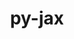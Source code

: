 ---
title: "py-jax"
layout: cache
categories: [package, develop-2024-05-26]
meta: {"versions": ["0.4.23", "0.4.28", "0.4.4"], "compilers": ["gcc@=11.4.0", "gcc@=9.4.0"], "oss": ["ubuntu20.04", "ubuntu22.04"], "platforms": ["linux"], "targets": ["neoverse_v1", "neoverse_v2", "ppc64le", "x86_64_v3"], "stacks": ["e4s", "e4s-neoverse-v2", "e4s-neoverse_v1", "e4s-power", "ml-linux-x86_64-cpu", "ml-linux-x86_64-cuda", "root"], "num_specs": 8, "num_specs_by_stack": {"root": 8, "e4s-power": 1, "e4s-neoverse_v1": 1, "e4s-neoverse-v2": 1, "ml-linux-x86_64-cpu": 2, "ml-linux-x86_64-cuda": 2, "e4s": 1}}
spec_details: [{"hash": "t3xzugp74v5vvy26xyik4lotrjhtv7wp", "compiler": "gcc@=9.4.0", "versions": ["0.4.4"], "os": "ubuntu20.04", "platform": "linux", "target": "ppc64le", "variants": ["build_system=python_pip"], "stacks": ["root", "e4s-power"], "size": "-", "tarball": "https://binaries.spack.io/develop-2024-05-26/build_cache/linux-ubuntu20.04-ppc64le/gcc-9.4.0/py-jax-0.4.4/linux-ubuntu20.04-ppc64le-gcc-9.4.0-py-jax-0.4.4-t3xzugp74v5vvy26xyik4lotrjhtv7wp.spack"}, {"hash": "n6zsfefwrhd6qnybxlb4nwvdrpjcfcwn", "compiler": "gcc@=11.4.0", "versions": ["0.4.28"], "os": "ubuntu22.04", "platform": "linux", "target": "neoverse_v1", "variants": ["build_system=python_pip"], "stacks": ["root", "e4s-neoverse_v1"], "size": "-", "tarball": "https://binaries.spack.io/develop-2024-05-26/build_cache/linux-ubuntu22.04-neoverse_v1/gcc-11.4.0/py-jax-0.4.28/linux-ubuntu22.04-neoverse_v1-gcc-11.4.0-py-jax-0.4.28-n6zsfefwrhd6qnybxlb4nwvdrpjcfcwn.spack"}, {"hash": "3z66icbjptwilobccbfmigedsjiog7sa", "compiler": "gcc@=11.4.0", "versions": ["0.4.28"], "os": "ubuntu22.04", "platform": "linux", "target": "neoverse_v2", "variants": ["build_system=python_pip"], "stacks": ["e4s-neoverse-v2", "root"], "size": "-", "tarball": "https://binaries.spack.io/develop-2024-05-26/build_cache/linux-ubuntu22.04-neoverse_v2/gcc-11.4.0/py-jax-0.4.28/linux-ubuntu22.04-neoverse_v2-gcc-11.4.0-py-jax-0.4.28-3z66icbjptwilobccbfmigedsjiog7sa.spack"}, {"hash": "ncnuhyscn2okgguz523time6r6tyx62i", "compiler": "gcc@=11.4.0", "versions": ["0.4.23"], "os": "ubuntu22.04", "platform": "linux", "target": "x86_64_v3", "variants": ["build_system=python_pip"], "stacks": ["root", "ml-linux-x86_64-cpu"], "size": "-", "tarball": "https://binaries.spack.io/develop-2024-05-26/build_cache/linux-ubuntu22.04-x86_64_v3/gcc-11.4.0/py-jax-0.4.23/linux-ubuntu22.04-x86_64_v3-gcc-11.4.0-py-jax-0.4.23-ncnuhyscn2okgguz523time6r6tyx62i.spack"}, {"hash": "3dcufbqvbvoqx6vbhnwo6umnrrtnuipq", "compiler": "gcc@=11.4.0", "versions": ["0.4.23"], "os": "ubuntu22.04", "platform": "linux", "target": "x86_64_v3", "variants": ["build_system=python_pip"], "stacks": ["ml-linux-x86_64-cuda", "root"], "size": "-", "tarball": "https://binaries.spack.io/develop-2024-05-26/build_cache/linux-ubuntu22.04-x86_64_v3/gcc-11.4.0/py-jax-0.4.23/linux-ubuntu22.04-x86_64_v3-gcc-11.4.0-py-jax-0.4.23-3dcufbqvbvoqx6vbhnwo6umnrrtnuipq.spack"}, {"hash": "bi2x2e3sub25gu66q4hm5inj2zdd73p5", "compiler": "gcc@=11.4.0", "versions": ["0.4.28"], "os": "ubuntu22.04", "platform": "linux", "target": "x86_64_v3", "variants": ["build_system=python_pip"], "stacks": ["root", "e4s"], "size": "-", "tarball": "https://binaries.spack.io/develop-2024-05-26/build_cache/linux-ubuntu22.04-x86_64_v3/gcc-11.4.0/py-jax-0.4.28/linux-ubuntu22.04-x86_64_v3-gcc-11.4.0-py-jax-0.4.28-bi2x2e3sub25gu66q4hm5inj2zdd73p5.spack"}, {"hash": "y4b6kdikbukabgippxzxxrs5xk4ecwjm", "compiler": "gcc@=11.4.0", "versions": ["0.4.28"], "os": "ubuntu22.04", "platform": "linux", "target": "x86_64_v3", "variants": ["build_system=python_pip"], "stacks": ["root", "ml-linux-x86_64-cpu"], "size": "-", "tarball": "https://binaries.spack.io/develop-2024-05-26/build_cache/linux-ubuntu22.04-x86_64_v3/gcc-11.4.0/py-jax-0.4.28/linux-ubuntu22.04-x86_64_v3-gcc-11.4.0-py-jax-0.4.28-y4b6kdikbukabgippxzxxrs5xk4ecwjm.spack"}, {"hash": "x45dc2o5qupnjskr73wsqc5rs2idr6h6", "compiler": "gcc@=11.4.0", "versions": ["0.4.28"], "os": "ubuntu22.04", "platform": "linux", "target": "x86_64_v3", "variants": ["build_system=python_pip"], "stacks": ["ml-linux-x86_64-cuda", "root"], "size": "-", "tarball": "https://binaries.spack.io/develop-2024-05-26/build_cache/linux-ubuntu22.04-x86_64_v3/gcc-11.4.0/py-jax-0.4.28/linux-ubuntu22.04-x86_64_v3-gcc-11.4.0-py-jax-0.4.28-x45dc2o5qupnjskr73wsqc5rs2idr6h6.spack"}]
---